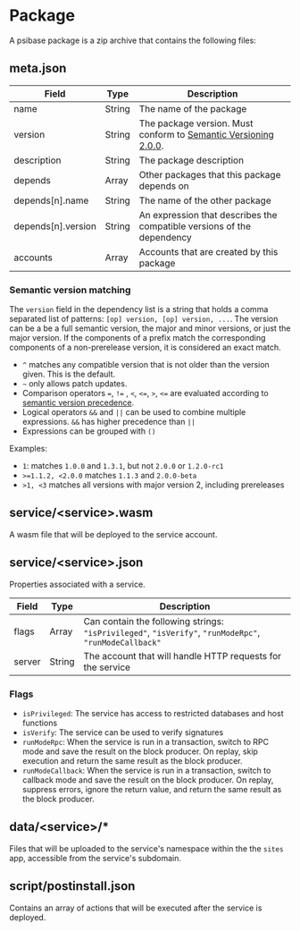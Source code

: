# Package

A psibase package is a zip archive that contains the following files:

## meta.json

| Field              | Type   | Description                                                                                            |
|--------------------|--------|--------------------------------------------------------------------------------------------------------|
| name               | String | The name of the package                                                                                |
| version            | String | The package version. Must conform to [Semantic Versioning 2.0.0](https://semver.org/spec/v2.0.0.html). |
| description        | String | The package description                                                                                |
| depends            | Array  | Other packages that this package depends on                                                            |
| depends[n].name    | String | The name of the other package                                                                          |
| depends[n].version | String | An expression that describes the compatible versions of the dependency                                 |
| accounts           | Array  | Accounts that are created by this package                                                              |

### Semantic version matching

The `version` field in the dependency list is a string that holds a comma separated list of patterns: `[op] version, [op] version, ...`. The version can be a be a full semantic version, the major and minor versions, or just the major version. If the components of a prefix match the corresponding components of a non-prerelease version, it is considered an exact match.

- `^` matches any compatible version that is not older than the version given. This is the default.
- `~` only allows patch updates.
- Comparison operators `=`, `!=` , `<`, `<=`, `>`, `<=` are evaluated according to [semantic version precedence](https://semver.org/spec/v2.0.0.html#spec-item-11).
- Logical operators `&&` and `||` can be used to combine multiple expressions. `&&` has higher precedence than `||`
- Expressions can be grouped with `()`

Examples:
- `1`: matches `1.0.0` and `1.3.1`, but not `2.0.0` or `1.2.0-rc1`
- `>=1.1.2, <2.0.0` matches `1.1.3` and `2.0.0-beta`
- `>1, <3` matches all versions with major version 2, including prereleases

## service/&lt;service&gt;.wasm

A wasm file that will be deployed to the service account.

## service/&lt;service&gt;.json

Properties associated with a service.

| Field  | Type    | Description                                                                                                                                                                   |
|--------|---------|-------------------------------------------------------------------------------------------------------------------------------------------------------------------------------|
| flags  | Array   | Can contain the following strings: `"isPrivileged"`, `"isVerify"`, `"runModeRpc"`, `"runModeCallback"` |
| server | String  | The account that will handle HTTP requests for the service                                                                                                                    |

### Flags

- `isPrivileged`: The service has access to restricted databases and host functions
- `isVerify`: The service can be used to verify signatures
- `runModeRpc`: When the service is run in a transaction, switch to RPC mode and save the result on the block producer. On replay, skip execution and return the same result as the block producer.
- `runModeCallback`: When the service is run in a transaction, switch to callback mode and save the result on the block producer. On replay, suppress errors, ignore the return value, and return the same result as the block producer.

## data/&lt;service&gt;/*

Files that will be uploaded to the service's namespace within the the `sites` app, accessible from the service's subdomain.

## script/postinstall.json

Contains an array of actions that will be executed after the service is deployed.
